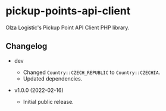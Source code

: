 # pickup-points-api-client

Olza Logistic's Pickup Point API Client PHP library.

## Changelog

* dev
  * Changed `Country::CZECH_REPUBLIC` to `Country::CZECHIA`.
  * Updated dependencies.

* v1.0.0 (2022-02-16)
  * Initial public release.
